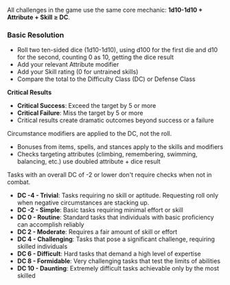 All challenges in the game use the same core mechanic: **1d10-1d10 + Attribute + Skill ≥ DC**.

### **Basic Resolution**

- Roll two ten-sided dice (1d10-1d10), using d100 for the first die and d10 for the second, counting 0 as 10, getting the dice result
- Add your relevant Attribute modifier
- Add your Skill rating (0 for untrained skills)
- Compare the total to the Difficulty Class (DC) or Defense Class

**Critical Results**

- **Critical Success**: Exceed the target by 5 or more
- **Critical Failure**: Miss the target by 5 or more
- Critical results create dramatic outcomes beyond success or a failure

Circumstance modifiers are applied to the DC, not the roll.

- Bonuses from items, spells, and stances apply to the skills and modifiers
- Checks targeting attributes (climbing, remembering, swimming, balancing, etc.) use doubled attribute + dice result

Tasks with an overall DC of -2 or lower don't require checks when not in combat.

- **DC -4 - Trivial**: Tasks requiring no skill or aptitude. Requesting roll only when negative circumstances are stacking up.
- **DC -2 - Simple**: Basic tasks requiring minimal effort or skill
- **DC 0 - Routine**: Standard tasks that individuals with basic proficiency can accomplish reliably
- **DC 2 - Moderate**: Requires a fair amount of skill or effort
- **DC 4 - Challenging**: Tasks that pose a significant challenge, requiring skilled individuals
- **DC 6 - Difficult**: Hard tasks that demand a high level of expertise
- **DC 8 - Formidable**: Very challenging tasks that test the limits of abilities
- **DC 10 - Daunting**: Extremely difficult tasks achievable only by the most skilled